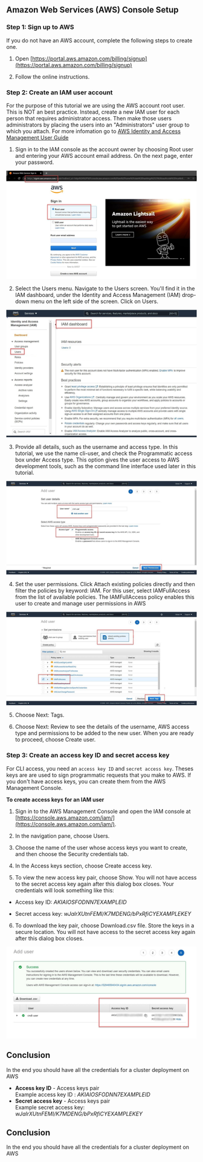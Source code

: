 ## Amazon Web Services (AWS) Console Setup

### Step 1: Sign up to AWS

If you do not have an AWS account, complete the following steps to create one.

1. Open
   [https://portal.aws.amazon.com/billing/signup](https://portal.aws.amazon.com/billing/signup)

2. Follow the online instructions.

### Step 2: Create an IAM user account

For the purpose of this tutorial we are using the AWS account root user. This is
NOT an best practice. Instead, create a new IAM user for each person that
requires administrator access. Then make those users administrators by placing
the users into an "Administrators" user group to which you attach. For more
infomation go to
[AWS Identity and Access Management User Guide](https://docs.aws.amazon.com/IAM/latest/UserGuide/getting-started.html)

1. Sign in to the IAM console as the account owner by choosing Root user and
   entering your AWS account email address. On the next page, enter your
   password.

![Sign in](/docs/cloud-setup-guide/aws/img/sign-in.jpg)

2. Select the Users menu. Navigate to the Users screen. You'll find it in the
   IAM dashboard, under the Identity and Access Management (IAM) drop-down menu
   on the left side of the screen. Click on Users.

![Select the Users menu](/docs/cloud-setup-guide/aws/img/select-users-menu.jpg)

3. Provide all details, such as the username and access type. In this tutorial,
   we use the name cli-user, and check the Programmatic access box under Access
   type. This option gives the user access to AWS development tools, such as the
   command line interface used later in this tutorial.

![Add a user](/docs/cloud-setup-guide/aws/img/add-a-user.jpg)

4. Set the user permissions. Click Attach existing policies directly and then
   filter the policies by keyword: IAM. For this user, select IAMFullAccess from
   the list of available policies. The IAMFullAccess policy enables this user to
   create and manage user permissions in AWS

![Set the user permissions](/docs/cloud-setup-guide/aws/img/set-user-permissions.jpg)

5. Choose Next: Tags.

6. Choose Next: Review to see the details of the username, AWS access type and
   permissions to be added to the new user. When you are ready to proceed,
   choose Create user.

### Step 3: Create an access key ID and secret access key

For CLI access, you need an `access key ID` and `secret access key`. Theses keys
are are used to sign programmatic requests that you make to AWS. If you don't
have access keys, you can create them from the AWS Management Console.

**To create access keys for an IAM user**

1. Sign in to the AWS Management Console and open the IAM console at
   [https://console.aws.amazon.com/iam/](https://console.aws.amazon.com/iam/).

2. In the navigation pane, choose Users.

3. Choose the name of the user whose access keys you want to create, and then
   choose the Security credentials tab.

4. In the Access keys section, choose Create access key.

5. To view the new access key pair, choose Show. You will not have access to the
   secret access key again after this dialog box closes. Your credentials will
   look something like this:

- Access key ID: _AKIAIOSFODNN7EXAMPLEID_

- Secret access key: _wJalrXUtnFEMI/K7MDENG/bPxRfiCYEXAMPLEKEY_

6. To download the key pair, choose Download.csv file. Store the keys in a
   secure location. You will not have access to the secret access key again
   after this dialog box closes.

![Download secret access key](/docs/cloud-setup-guide/aws/img/download-secret-access-key.jpg)

## Conclusion

In the end you should have all the credentials for a cluster deployment on AWS

- **Access key ID** - Access keys pair
  \
  Example access key ID : _AKIAIOSFODNN7EXAMPLEID_
- **Secret access key** - Access keys pair
  \
  Example secret access key: _wJalrXUtnFEMI/K7MDENG/bPxRfiCYEXAMPLEKEY_

## Conclusion

In the end you should have all the credentials for a cluster deployment on AWS
